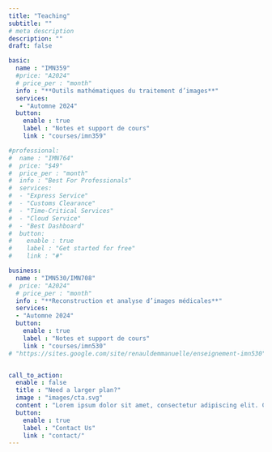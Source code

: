 ```yaml
---
title: "Teaching"
subtitle: ""
# meta description
description: ""
draft: false

basic:
  name : "IMN359"
  #price: "A2024"
  # price_per : "month"
  info : "**Outils mathématiques du traitement d’images**"
  services:
   - "Automne 2024"
  button:
    enable : true
    label : "Notes et support de cours"
    link : "courses/imn359"

#professional:
#  name : "IMN764"
#  price: "$49"
#  price_per : "month"
#  info : "Best For Professionals"
#  services:
#  - "Express Service"
#  - "Customs Clearance"
#  - "Time-Critical Services"
#  - "Cloud Service"
#  - "Best Dashboard"
#  button:
#    enable : true
#    label : "Get started for free"
#    link : "#"

business:
  name : "IMN530/IMN708"
#  price: "A2024"
  # price_per : "month"
  info : "**Reconstruction et analyse d’images médicales**"
  services:
  - "Automne 2024"
  button:
    enable : true
    label : "Notes et support de cours"
    link : "courses/imn530"
# "https://sites.google.com/site/renauldemmanuelle/enseignement-imn530"


call_to_action:
  enable : false
  title : "Need a larger plan?"
  image : "images/cta.svg"
  content : "Lorem ipsum dolor sit amet, consectetur adipiscing elit. Consequat tristique eget amet, tempus eu at consecttur."
  button:
    enable : true
    label : "Contact Us"
    link : "contact/"
---
```

